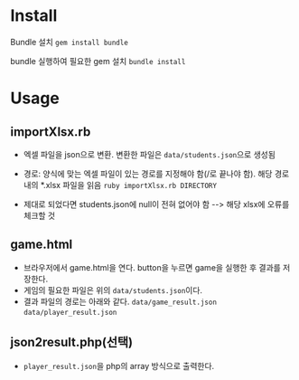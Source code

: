 # Install
Bundle 설치
`gem install bundle`

bundle 실행하여 필요한 gem 설치
`bundle install`

# Usage
## importXlsx.rb
- 엑셀 파일을 json으로 변환. 변환한 파일은 `data/students.json`으로 생성됨
- 경로: 양식에 맞는 엑셀 파일이 있는 경로를 지정해야 함(/로 끝나야 함). 해당 경로 내의 *.xlsx 파일을 읽음
`ruby importXlsx.rb DIRECTORY`

- 제대로 되었다면 students.json에 null이 전혀 없어야 함 --> 해당 xlsx에 오류를 체크할 것

## game.html
- 브라우저에서 game.html을 연다. button을 누르면 game을 실행한 후 결과를 저장한다. 
- 게임의 필요한 파일은 위의 `data/students.json`이다. 
- 결과 파일의 경로는 아래와 같다.
`data/game_result.json`
`data/player_result.json`

## json2result.php(선택)
- `player_result.json`을 php의 array 방식으로 출력한다.
